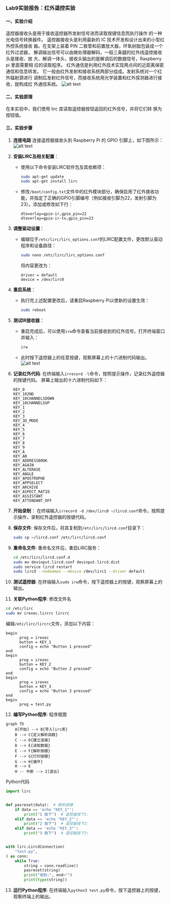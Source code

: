 ### Lab9实验报告：红外遥控实验

#### 一、实验介绍
遥控器接收头是用于接收遥控器所发射信号进而读取按键信息而执行操作
的一种光电信号转换器件。
遥控器接收头是利用最新的 IC 技术开发和设计出来的小型红外控系统接收
器。在支架上装着 PIN 二极管和前置放大器，环氧树脂包装成一个红外过滤器，
解调输出信号可以由微处理器解码，一般三条腿的红外线遥控接收头是接收、放
大、解调一体头，接收头输出的是解调后的数据信号，Raspberry pi 里面需要相
应的读取程序。
红外通信是利用红外技术实现两点间的近距离保密通信和信息转发。
它一般由红外发射和接收系统两部分组成。发射系统对一个红外辐射源进行
调制后发射红外信号，而接收系统用光学装置和红外探测器进行接收，就构成红
外通信系统。
![alt text](images/image-15.png)

#### 二、实验原理
在本实验中，我们使用 lirc 库读取遥控器按钮返回的红外信号，并将它们转
换为按钮值。
#### 三、实验步骤
1. **连接电路**
   连接遥控器接收头到 Raspberry Pi 的 GPIO 引脚上，如下图所示：![alt text](images/image-16.png)
2. **安装LIRC及相关配置**：
   - 使用以下命令安装LIRC软件包及其依赖项：
     ```bash
     sudo apt-get update
     sudo apt-get install lirc
     ```
   - 修改`/boot/config.txt`文件中的红外模块部分，确保启用了红外接收功能，并指定了正确的GPIO引脚编号（例如接收引脚为22，发射引脚为23）。添加或修改如下行：
     ```text
     dtoverlay=gpio-ir,gpio_pin=22
     dtoverlay=gpio-ir-tx,gpio_pin=23
     ```

3. **调整驱动设置**：
   - 编辑位于`/etc/lirc/lirc_options.conf`的LIRC配置文件，更改默认驱动程序和设备路径：
     ```bash
     sudo nano /etc/lirc/lirc_options.conf
     ```
     将内容更改为：
     ```text
     driver = default
     device = /dev/lirc0
     ```

4. **重启系统**：
   - 执行完上述配置更改后，请重启Raspberry Pi以使新的设置生效：
     ```bash
     sudo reboot
     ```

5. **测试IR接收器**：
   - 重启完成后，可以使用`irw`命令查看当前接收到的红外信号。打开终端窗口并输入：
     ```bash
     irw
     ```
   - 此时按下遥控器上的任意按键，观察屏幕上的十六进制代码输出。![alt text](images/image-17.png)
6. **记录红外代码**:
   在终端输入`irrecord -l`命令，按照提示操作，记录红外遥控器的按键代码。
   屏幕上输出的十六进制代码如下：
   ```text
   KEY_0
   KEY_102ND
   KEY_10CHANNELSDOWN
   KEY_10CHANNELSUP
   KEY_1
   KEY_2
   KEY_3
   KEY_3D_MODE
   KEY_4
   KEY_5
   KEY_6
   KEY_7
   KEY_8
   KEY_9
   KEY_A
   KEY_AB
   KEY_ADDRESSBOOK
   KEY_AGAIN
   KEY_ALTERASE
   KEY_ANGLE
   KEY_APOSTROPHE
   KEY_APPSELECT
   KEY_ARCHIVE
   KEY_ASPECT_RATIO
   KEY_ASSISTANT
   KEY_ATTENDANT_OFF
   ```

7. **开始录制**：
   在终端输入`irrecord -d /dev/lirc0 ~/lircd.conf`命令，按照提示操作，录制红外遥控器的按键代码。

8. **保存文件**:
   保存文件后，将其复制到`/etc/lirc/lircd.conf`目录下：
   ```bash
   sudo cp ~/lircd.conf /etc/lirc/lircd.conf
   ```
9. **重命名文件**:
   重命名文件后，重启LIRC服务：
   ```bash
   cd /etc/lirc/lircd.conf.d
   sudo mv devinput.lircd.conf devinput.lircd.dist
   sudo service lircd restart
   sudo lircd --nodaemon --device /dev/lirc1 --driver default
   ```
10. **测试遥控器**:
    在终端输入`sudo irw`命令，按下遥控器上的按键，观察屏幕上的输出。

11. **关联Python程序**:
    修改文件名
   ```bash
   cd /etc/lirc
   sudo mv irexec.lircrc lircrc
   ```
   编辑`/etc/lirc/lircrc`文件，添加以下内容：
   ```text
   begin
         prog = irexec
         button = KEY_1
         config = echo "Button 1 pressed"
   end
   begin
         prog = irexec
         button = KEY_2
         config = echo "Button 2 pressed"
   end
   begin
         prog = irexec
         button = KEY_3
         config = echo "Button 3 pressed"
   end
   begin
         prog = test.py
   ```
12. **编写Python程序**:
程序框图
```mermaid
graph TD
    A[开始] --> B{导入lirc库}
    B --> C{定义解析函数}
    C --> D{建立连接}
    D --> E{读取数据}
    E --> F{解析按键}
    F --> G{打印按键}
    G --> H{循环}
    H --> E
    H -- 中断 --> I[退出]
```
Python代码
```python
import lirc


def pasreset(data):  # 解析按键
    if data == 'echo "KEY_1"':
        print("1 按下")  # 遥控器按下1:
    elif data == 'echo "KEY_2"':
        print("2 按下")  # 遥控器按下2:
    elif data == 'echo "KEY_3"':
        print("3 按下")  # 遥控器按下3:


with lirc.LircdConnection(
    "test.py",
) as conn:
    while True:
        string = conn.readline()
        pasreset(string)
        print("收到:", end="")
        print(type(string))
```

13. **运行Python程序**:
    在终端输入`python3 test.py`命令，按下遥控器上的按键，观察终端上的输出。